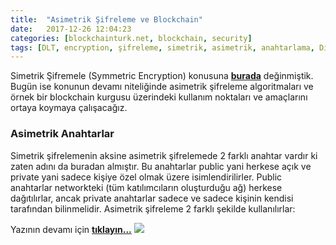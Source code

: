 ```yaml
---
title:  "Asimetrik Şifreleme ve Blockchain"
date:   2017-12-26 12:04:23
categories: [blockchainturk.net, blockchain, security]
tags: [DLT, encryption, şifreleme, simetrik, asimetrik, anahtarlama, Distributed, Legder, Blockchain, Bitcoin, Block, Mehmet Cem Yücel, Mehmet, Cem, Yucel, Yücel, blockchainturk, blockchainturk.net]
---
```


Simetrik Şifremele (Symmetric Encryption) konusuna <a style="font-weight:bold" href="https://medium.com/blockchainturk/980c1cbd7a12?utm_source=mehmetcemyucel.com&utm_medium=refferal&utm_campaign=blog" target="_blank">burada</a> değinmiştik. Bugün ise konunun devamı niteliğinde asimetrik şifreleme algoritmaları ve örnek bir blockchain kurgusu üzerindeki kullanım noktaları ve amaçlarını ortaya koymaya çalışacağız.
 ### Asimetrik Anahtarlar
Simetrik şifrelemenin aksine asimetrik şifrelemede 2 farklı anahtar vardır ki zaten adını da buradan almıştır. Bu anahtarlar public yani herkese açık ve private yani sadece kişiye özel olmak üzere isimlendirilirler. Public anahtarlar  networkteki (tüm katılımcıların oluşturduğu ağ)  herkese dağıtılırlar, ancak private anahtarlar sadece ve sadece kişinin kendisi tarafından bilinmelidir. Asimetrik şifreleme 2 farklı şekilde kullanılırlar:

Yazının devamı için 
<a style="font-weight:bold" href="https://medium.com/blockchainturk/7388cb56dc93?utm_source=mehmetcemyucel.com&utm_medium=refferal&utm_campaign=blog" target="_blank">tıklayın...</a>
![](https://cdn-images-1.medium.com/max/800/1*pUyqVMAKs2GknumbLB9K7w.jpeg)